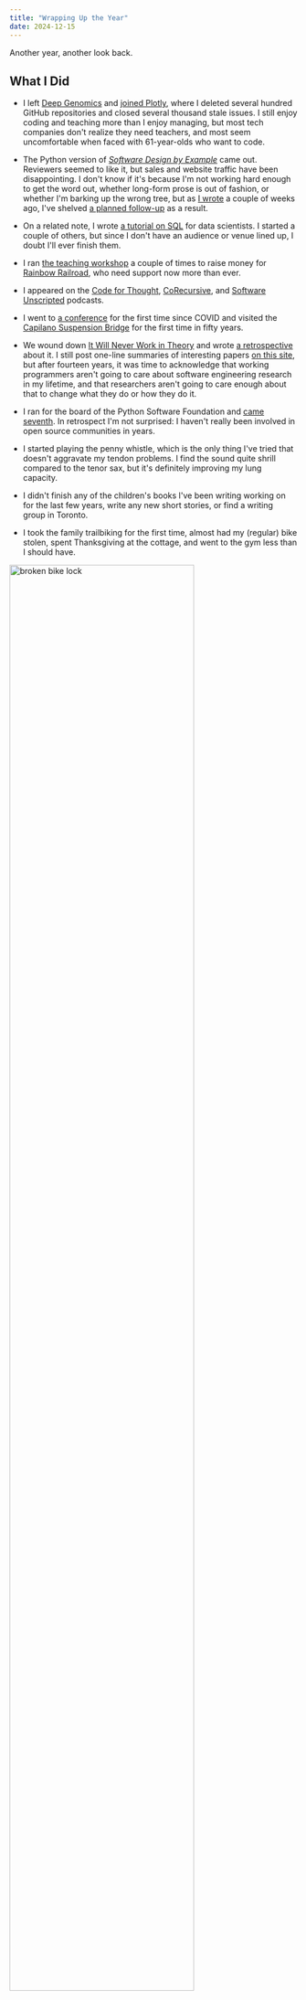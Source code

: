 ```yaml
---
title: "Wrapping Up the Year"
date: 2024-12-15
---
```


Another year, another look back.

## What I Did

-   I left [Deep Genomics][dg-leave] and [joined Plotly][plotly-join],
    where I deleted several hundred GitHub repositories
    and closed several thousand stale issues.
    I still enjoy coding and teaching more than I enjoy managing,
    but most tech companies don't realize they need teachers,
    and most seem uncomfortable when faced with 61-year-olds who want to code.

-   The Python version of [*Software Design by Example*][sdxpy] came out.
    Reviewers seemed to like it,
    but sales and website traffic have been disappointing.
    I don't know if it's because I'm not working hard enough to get the word out,
    whether long-form prose is out of fashion,
    or whether I'm barking up the wrong tree,
    but as [I wrote][snailz] a couple of weeks ago,
    I've shelved [a planned follow-up][rsdx] as a result.

-   On a related note,
    I wrote [a tutorial on SQL][sql-tutorial] for data scientists.
    I started a couple of others,
    but since I don't have an audience or venue lined up,
    I doubt I'll ever finish them.

-   I ran [the teaching workshop][t3] a couple of times to raise money for [Rainbow Railroad][rr],
    who need support now more than ever.

-   I appeared on the [Code for Thought][code-thought],
    [CoRecursive][corecursive],
    and [Software Unscripted][unscripted] podcasts.

-   I went to [a conference][scipy2024] for the first time since COVID
    and visited the [Capilano Suspension Bridge][capilano] for the first time in fifty years.

-   We wound down [It Will Never Work in Theory][nwit] and wrote [a retrospective][nwit-retro] about it.
    I still post one-line summaries of interesting papers [on this site][nwit-summaries],
    but after fourteen years,
    it was time to acknowledge that
    working programmers aren't going to care about software engineering research in my lifetime,
    and that researchers aren't going to care enough about that to change what they do or how they do it.

-   I ran for the board of the Python Software Foundation and [came seventh][psf-results].
    In retrospect I'm not surprised:
    I haven't really been involved in open source communities in years.

-   I started playing the penny whistle,
    which is the only thing I've tried that doesn't aggravate my tendon problems.
    I find the sound quite shrill compared to the tenor sax,
    but it's definitely improving my lung capacity.

-   I didn't finish any of the children's books I've been writing working on for the last few years,
    write any new short stories,
    or find a writing group in Toronto.

-   I took the family trailbiking for the first time,
    almost had my (regular) bike stolen,
    spent Thanksgiving at the cottage,
    and went to the gym less than I should have.

<div class="row">
  <div class="col-2 col center">
    <img src="@root/files/2024/bike-lock-2024-08-25.jpg" alt="broken bike lock" width="80%">
  </div>
  <div class="col-2 col center">
    <img src="@root/files/2024/ossai-sdxpy-2024-04.jpg" alt="Software Design by Example in Python" width="80%">
  </div>
  <div class="col-2 col center">
    <img src="@root/files/2024/capilano-suspension-bridge-2024-07-14-c.jpg" alt="Capilano Suspension Bridge" width="80%">
  </div>
  <div class="col-2 col center">
    <img src="@root/files/2024/trailbikes-2024-10-26-a.jpg" alt="family on trail bikes" width="80%">
  </div>
  <div class="col-2 col center">
    <img src="@root/files/2024/cottage-trail-2024-10-c.jpg" alt="cottage trail" width="80%">
  </div>
  <div class="col-2 col center">
  </div>
</div>

## What I Read

Top of the list is Samantha Harvey's <a href="https://isbnsearch.org/isbn/9780802163622"><em>Orbital</em></a>,
which deserves all the praise it has been given—I can't remember
the last time I read something so beautifully written.

<div class="row">
  <div class="col-2 col center">
    <img src="@root/files/books/bohannon-eve.jpg" alt="Bohannon: Eve" width="80%">
    <br>
    Cat Bohannon: <a href="https://isbnsearch.org/isbn/9780385350549"><em>Eve</em></a>
  </div>
  <div class="col-2 col center">
    <img src="@root/files/books/brooks-cautious.jpg" alt="Brooks: The Cautious Traveller's Guide to the Wastelands" width="80%">
    <br>
    Sarah Brooks: <a href="https://isbnsearch.org/isbn/9781250878618"><em>The Cautious Traveller's Guide to the Wastelands</em></a>
  </div>
  <div class="col-2 col center">
    <img src="@root/files/books/czerski-blue.jpg" alt="Czerski: The Blue Machine" width="80%">
    <br>
    Helen Czerski: <a href="https://isbnsearch.org/isbn/9781324086345"><em>The Blue Machine</em></a>
  </div>
  <div class="col-2 col center">
    <img src="@root/files/books/davies-lying.jpg" alt="Davies: Lying for Money" width="80%">
    <br>
    Dan Davies: <a href="https://isbnsearch.org/isbn/9781982114947"><em>Lying for Money</em></a>
  </div>
  <div class="col-2 col center">
    <img src="@root/files/books/davis-girls.jpg" alt="Davis: The Good Luck Girls" width="80%">
    <br>
    Charlotte Nicole Davis: <a href="https://isbnsearch.org/isbn/9781250299727"><em>The Good Luck Girls</em></a>
  </div>
  <div class="col-2 col center">
    <img src="@root/files/books/diehl-walls.jpg" alt="Diehl: Glass Walls" width="80%">
    <br>
    Amy Diehl: <a href="https://isbnsearch.org/isbn/9781538170960"><em>Glass Walls</em></a>
  </div>
</div>
<div class="row">
  <div class="col-2 col center">
    <img src="@root/files/books/farmer-elderflora.jpg" alt="Farmer: Elderflora" width="80%">
    <br>
    Jared Farmer: <a href="https://isbnsearch.org/isbn/9780465097845"><em>Elderflora</em></a>
  </div>
  <div class="col-2 col center">
    <img src="@root/files/books/glenny-balkans.jpg" alt="Glenny: The Balkans" width="80%">
    <br>
    Misha Glenny: <a href="https://isbnsearch.org/isbn/9781783784523"><em>The Balkans</em></a>
  </div>
  <div class="col-2 col center">
    <img src="@root/files/books/googins-transition.jpg" alt="Googins: The Great Transition" width="80%">
    <br>
    Nick Fuller Googins: <a href="https://isbnsearch.org/isbn/9781668010754"><em>The Great Transition</em></a>
  </div>
  <div class="col-2 col center">
    <img src="@root/files/books/harrow-starling.jpg" alt="Harrow: Starling House" width="80%">
    <br>
    Alix Harrow: <a href="https://isbnsearch.org/isbn/9783442206766"><em>Starling House</em></a>
  </div>
  <div class="col-2 col center">
    <img src="@root/files/books/harvey-orbital.jpg" alt="Harvey: Orbital" width="80%">
    <br>
    Samantha Harvey: <a href="https://isbnsearch.org/isbn/9780802163622"><em>Orbital</em></a>
  </div>
  <div class="col-2 col center">
    <img src="@root/files/books/henderson-noises.jpg" alt="Henderson: A Book of Noises" width="80%">
    <br>
    Caspar Henderson: <a href="https://isbnsearch.org/isbn/9780226823232"><em>A Book of Noises</em></a>
  </div>
</div>
<div class="row">
  <div class="col-2 col center">
    <img src="@root/files/books/hershovitz-philosophy.jpg" alt="Hershovitz: Nasty, Brutish, and Short" width="80%">
    <br>
    Scott Hershovitz: <a href="https://isbnsearch.org/isbn/9781984881830"><em>Nasty, Brutish, and Short</em></a>
  </div>
  <div class="col-2 col center">
    <img src="@root/files/books/house-consciousness.jpg" alt="House: Nineteen Ways of Looking at Consciousness" width="80%">
    <br>
    Patrick House: <a href="https://isbnsearch.org/isbn/9781250151179"><em>Nineteen Ways of Looking at Consciousness</em></a>
  </div>
  <div class="col-2 col center">
    <img src="@root/files/books/jimenez-spear.jpg" alt="Jimenez: The Spear Cuts Through Water" width="80%">
    <br>
    Simon Jimenez: <a href="https://isbnsearch.org/isbn/9780593156612"><em>The Spear Cuts Through Water</em></a>
  </div>
  <div class="col-2 col center">
    <img src="@root/files/books/king-bookseller.jpg" alt="King: The Bookseller of Florence" width="80%">
    <br>
    Ross King: <a href="https://isbnsearch.org/isbn/9780802159830"><em>The Bookseller of Florence</em></a>
  </div>
  <div class="col-2 col center">
    <img src="@root/files/books/koenig-sorrows.jpg" alt="Koenig: The Dictionary of Obscure Sorrows" width="80%">
    <br>
    John Koenig: <a href="https://isbnsearch.org/isbn/9781501153648"><em>The Dictionary of Obscure Sorrows</em></a>
  </div>
  <div class="col-2 col center">
    <img src="@root/files/books/liss-peculiarities.jpg" alt="Liss: The Peculiarities" width="80%">
    <br>
    David Liss: <a href="https://isbnsearch.org/isbn/9781616963583"><em>The Peculiarities</em></a>
  </div>
</div>
<div class="row">
  <div class="col-2 col center">
    <img src="@root/files/books/merchant-machine.jpg" alt="Merchant: Blood in the Machine" width="80%">
    <br>
    Brian Merchant: <a href="https://isbnsearch.org/isbn/9780316487740"><em>Blood in the Machine</em></a>
  </div>
  <div class="col-2 col center">
    <img src="@root/files/books/miro-monsters.jpg" alt="Miro: Ordinary Monsters" width="80%">
    <br>
    J.M. Miro: <a href="https://isbnsearch.org/isbn/9781250833679"><em>Ordinary Monsters</em></a>
  </div>
  <div class="col-2 col center">
    <img src="@root/files/books/prasad-silk.jpg" alt="Prasad: Silk" width="80%">
    <br>
    Aarathi Prasad: <a href="https://isbnsearch.org/isbn/9780063160255"><em>Silk</em></a>
  </div>
  <div class="col-2 col center">
    <img src="@root/files/books/robeyns-limitarianism.jpg" alt="Robeyns: Limitarianism" width="80%">
    <br>
    Ingrid Robeyns: <a href="https://isbnsearch.org/isbn/9781662601842"><em>Limitarianism</em></a>
  </div>
  <div class="col-2 col center">
    <img src="@root/files/books/young-abolishing.jpg" alt="Young: Abolishing Fossil Fuels" width="80%">
    <br>
    Kevin Young: <a href="https://isbnsearch.org/isbn/9798887440330"><em>Abolishing Fossil Fuels</em></a>
  </div>
  <div class="col-2 col center">
    <img src="@root/files/books/zevin-tomorrow.jpg" alt="Zevin: Tomorrow, and Tomorrow, and Tomorrow" width="80%">
    <br>
    Gabrielle Zevin: <a href="https://isbnsearch.org/isbn/9780593466490"><em>Tomorrow, and Tomorrow, and Tomorrow</em></a>
  </div>
</div>

## The Year to Come

I don't expect to cross anything off [my wish list][wish-list] this year,
but life is full of surprises.

-   My daughter will finish high school in June and leave home in August to start college.
    I don't know how we're going to fill our evenings and weekends without her,
    but I imagine we'll finally get around to terracing our back yard.

-   I'll be supervising some [undergrad][browsercast] [projects][mossball] at the University of Toronto
    for the first time in 15 years.
    I'm also going to be speaking at [CUSEC 2025][cusec-2025];
    I hope this talk will age better than [my last one][cusec-2010].

-   I'd really like to do an internship this summer.
    I understand why tech companies and universities and everyone else aren't geared up for this,
    and I realize it would be unfair of me to take a position
    that might otherwise go to someone trying to start their career
    in the worst job market in my working lifetime,
    but it would be fun to be learning again.

-   Record some videos for [*Software Design by Example*][sdxpy]?
    Maybe, but it's a lot of work and I'm not sure who they would help.
    The same goes for writing some of [these books][unwritten];
    I'd really like to cross one or two off the list,
    but see my note above about tech companies not realizing how much they need teachers.

-   I probably won't organize [another volume][aosa-ideas] of [*The Architecture of Open Source Applications*][aosa],
    but if you want to, please [reach out][email]:
    I'd be happy to offer advice and support.
    Similarly,
    I might finish [this tutorial][webonomicon] on human-scale web development if I can find a writing partner;
    please [email me][email] if you'd like to help.

-   I'm going to keep trying to write fiction,
    but without peers to write for or the prospect of a market,
    it's hard to stay motivated.
    The same holds for the penny whistle:
    if I don't find a teacher or a group to play with, I probably won't stick with it.

[aosa]: https://aosabook.org/
[aosa-ideas]: @root/2024/10/28/what-would-be-in-a-new-aosa/
[browsercast]: https://github.com/gvwilson/browercast/
[capilano]: https://www.capbridge.com/
[code-thought]: https://codeforthought.buzzsprout.com/1326658/episodes/15010367-en-carpentries-for-all-greg-wilson
[corecursive]: https://open.spotify.com/episode/5wS3jB1d3Hq3hhWo4pFunA
[cusec-2010]: @root/2024/12/01/never-look-back/
[cusec-2025]: https://2025.cusec.net/
[dg-leave]: @root/2024/04/05/moving-on/
[email]: mailto:gvwilson@third-bit.com
[mossball]: https://github.com/gvwilson/mossball/
[nwit]: https://neverworkintheory.org/
[nwit-retro]: https://www.computer.org/csdl/magazine/so/5555/01/10424425/1Ulj1Qa8tJ6
[nwit-summaries]: @root/ideas/nwit/
[plotly-join]: @root/2024/04/29/new-job-at-plotly/
[psf-results]: @root/2024/07/01/psf-board-nomination/
[rr]: https://www.rainbowrailroad.org/
[rsdx]: https://gvwilson.github.io/rsdx/
[scipy2024]: https://www.scipy2024.scipy.org/
[sdxpy]: @root/sdxpy/
[snailz]: @root/2024/12/14/snailz/
[sql-tutorial]: https://third-bit.com/sql/
[t3]: @root/t3/
[unscripted]: https://pod.link/1602572955/episode/7de37354dfa00eb3308e523467f410aa
[unwritten]: @root/ideas/not-on-the-shelves/2024/
[webonomicon]: https://third-bit.com/web/
[wish-list]: @root/2024/10/20/wish-list/
